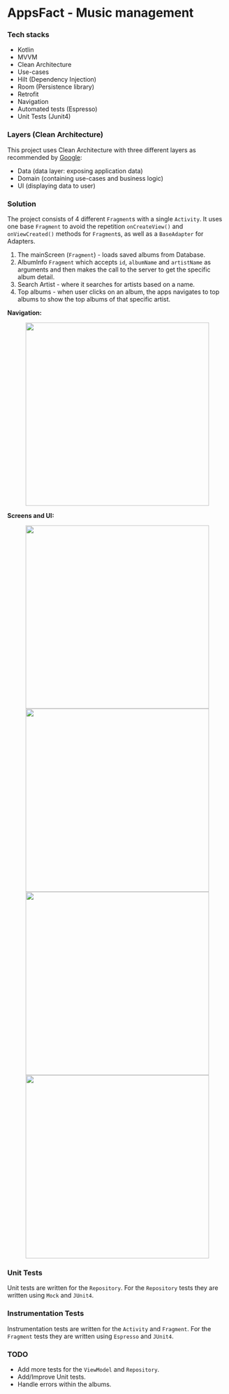 # AppsFact - Music management

### Tech stacks

- Kotlin
- MVVM
- Clean Architecture
- Use-cases
- Hilt (Dependency Injection)
- Room (Persistence library)
- Retrofit
- Navigation
- Automated tests (Espresso)
- Unit Tests (Junit4)

### Layers (Clean Architecture)

This project uses Clean Architecture with three different layers as recommended
by [Google](https://developer.android.com/topic/architecture?gclid=Cj0KCQjwnP-ZBhDiARIsAH3FSRcqhwDHkL89guXx0hxFBQPoMx0rabJWKBWiMJi-Fc9hJf5i4vwx6JwaAi_iEALw_wcB&gclsrc=aw.ds#recommended-app-arch):

- Data (data layer: exposing application data)
- Domain (containing use-cases and business logic)
- UI (displaying data to user)

### Solution

The project consists of 4 different `Fragment`s with a single `Activity`. It uses one
base `Fragment` to avoid the repetition `onCreateView()` and `onViewCreated()` methods for `Fragment`s, as well as a `BaseAdapter` for Adapters.

1. The mainScreen (`Fragment`) - loads saved albums from Database.
2. AlbumInfo `Fragment` which accepts `id`, `albumName` and `artistName` as arguments and then makes
   the call to the server to get the specific album detail.
3. Search Artist - where it searches for artists based on a name.
4. Top albums - when user clicks on an album, the apps navigates to top albums to show the top
   albums of that specific artist.

**Navigation:**

<p align="center">
<img src="https://i.imgur.com/zS63MnP.png" height="420" />
</p>

**Screens and UI:**

<p align="center">

<img src="https://i.imgur.com/C9wYaaK.png" height="420" />
<img src="https://i.imgur.com/e6Iqk6o.png" height="420" />
<img src="https://i.imgur.com/1x9Pm3m.png" height="420" />
<img src="https://i.imgur.com/ruVU2VB.png" height="420" />

</p>

### Unit Tests

Unit tests are written for the `Repository`. For the `Repository` tests they are written
using `Mock` and `JUnit4`.

### Instrumentation Tests

Instrumentation tests are written for the `Activity` and `Fragment`. For the `Fragment` tests they
are written using `Espresso` and `JUnit4`.

### TODO

- Add more tests for the `ViewModel` and `Repository`.
- Add/Improve Unit tests.
- Handle errors within the albums.
